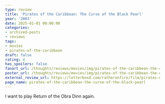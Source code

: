 ```yaml
---
type: review
title: 'Pirates of the Caribbean: The Curse of the Black Pearl'
year: '2003'
date: 2025-01-01 00:00:00
categories:
- archived-posts
- reviews
tags:
- movies
- pirates-of-the-caribbean
draft: false
rating: 4
has_spoilers: false
fanart_url: /thoughts/reviews/movies/img/pirates-of-the-caribbean-the-curse-of-the-black-pearl_fanart.png
poster_url: /thoughts/reviews/movies/img/pirates-of-the-caribbean-the-curse-of-the-black-pearl_poster.png
external_review_url: https://letterboxd.com/ratheronfire/film/pirates-of-the-caribbean-the-curse-of-the-black-pearl/
page_name: pirates-of-the-caribbean-the-curse-of-the-black-pearl
---
```



I want to play Return of the Obra Dinn again.


